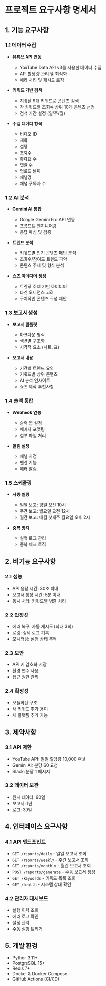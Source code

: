 # 프로젝트 요구사항 명세서

## 1. 기능 요구사항

### 1.1 데이터 수집
- **유튜브 API 연동**
  - YouTube Data API v3를 사용한 데이터 수집
  - API 할당량 관리 및 최적화
  - 에러 처리 및 재시도 로직

- **키워드 기반 검색**
  - 지정된 9개 키워드로 콘텐츠 검색
  - 각 키워드별 조회수 상위 10개 콘텐츠 선정
  - 검색 기간 설정 (일/주/월)

- **수집 데이터 항목**
  - 비디오 ID
  - 제목
  - 설명
  - 조회수
  - 좋아요 수
  - 댓글 수
  - 업로드 날짜
  - 채널명
  - 채널 구독자 수

### 1.2 AI 분석
- **Gemini AI 통합**
  - Google Gemini Pro API 연동
  - 프롬프트 엔지니어링
  - 응답 파싱 및 검증

- **트렌드 분석**
  - 키워드별 인기 콘텐츠 패턴 분석
  - 조회수/참여도 트렌드 파악
  - 콘텐츠 주제 및 형식 분석

- **쇼츠 아이디어 생성**
  - 트렌딩 주제 기반 아이디어
  - 타겟 오디언스 고려
  - 구체적인 콘텐츠 구성 제안

### 1.3 보고서 생성
- **보고서 템플릿**
  - 마크다운 형식
  - 섹션별 구조화
  - 시각적 요소 (차트, 표)

- **보고서 내용**
  - 기간별 트렌드 요약
  - 키워드별 상위 콘텐츠
  - AI 분석 인사이트
  - 쇼츠 제작 추천사항

### 1.4 슬랙 통합
- **Webhook 연동**
  - 슬랙 앱 설정
  - 메시지 포맷팅
  - 첨부 파일 처리

- **알림 설정**
  - 채널 지정
  - 멘션 기능
  - 에러 알림

### 1.5 스케줄링
- **자동 실행**
  - 일일 보고: 평일 오전 10시
  - 주간 보고: 월요일 오전 12시
  - 월간 보고: 매월 첫째주 월요일 오후 2시

- **중복 방지**
  - 실행 로그 관리
  - 중복 체크 로직

## 2. 비기능 요구사항

### 2.1 성능
- API 응답 시간: 30초 이내
- 보고서 생성 시간: 5분 이내
- 동시 처리: 키워드별 병렬 처리

### 2.2 안정성
- 에러 복구: 자동 재시도 (최대 3회)
- 로깅: 상세 로그 기록
- 모니터링: 실행 상태 추적

### 2.3 보안
- API 키 암호화 저장
- 환경 변수 사용
- 접근 권한 관리

### 2.4 확장성
- 모듈화된 구조
- 새 키워드 추가 용이
- 새 플랫폼 추가 가능

## 3. 제약사항

### 3.1 API 제한
- YouTube API: 일일 할당량 10,000 유닛
- Gemini AI: 분당 60 요청
- Slack: 분당 1 메시지

### 3.2 데이터 보관
- 원시 데이터: 90일
- 보고서: 1년
- 로그: 30일

## 4. 인터페이스 요구사항

### 4.1 API 엔드포인트
- `GET /reports/daily` - 일일 보고서 조회
- `GET /reports/weekly` - 주간 보고서 조회
- `GET /reports/monthly` - 월간 보고서 조회
- `POST /reports/generate` - 수동 보고서 생성
- `GET /keywords` - 키워드 목록 조회
- `GET /health` - 시스템 상태 확인

### 4.2 관리자 대시보드
- 실행 이력 조회
- 에러 로그 확인
- 설정 관리
- 수동 실행 트리거

## 5. 개발 환경
- Python 3.11+
- PostgreSQL 15+
- Redis 7+
- Docker & Docker Compose
- GitHub Actions (CI/CD)